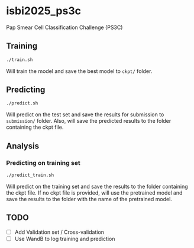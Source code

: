 # isbi2025_ps3c
Pap Smear Cell Classification Challenge (PS3C) 


## Training
```bash
./train.sh
```
Will train the model and save the best model to `ckpt/` folder.


## Predicting
```bash
./predict.sh
```
Will predict on the test set and save the results for submission to `submission/` folder.
Also, will save the predicted results to the folder containing the ckpt file.

## Analysis
### Predicting on training set
```bash
./predict_train.sh
```
Will predict on the training set and save the results to the folder containing the ckpt file.
If no ckpt file is provided, will use the pretrained model and save the results to the folder with the name of the pretrained model.



## TODO
- [ ] Add Validation set / Cross-validation
- [ ] Use WandB to log training and prediction